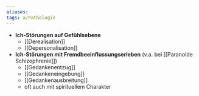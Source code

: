 ```yaml
---
aliases: 
tags: a/Pathologie
---
```

- **Ich-Störungen auf Gefühlsebene**
	- [[Derealisation]]
	- [[Depersonalisation]]
- **Ich-Störungen mit Fremdbeeinflussungserleben** (v.a. bei [[Paranoide Schizophrenie]])
	- [[Gedankenentzug]]
	- [[Gedankeneingebung]]
	- [[Gedankenausbreitung]]
	- oft auch mit spirituellem Charakter